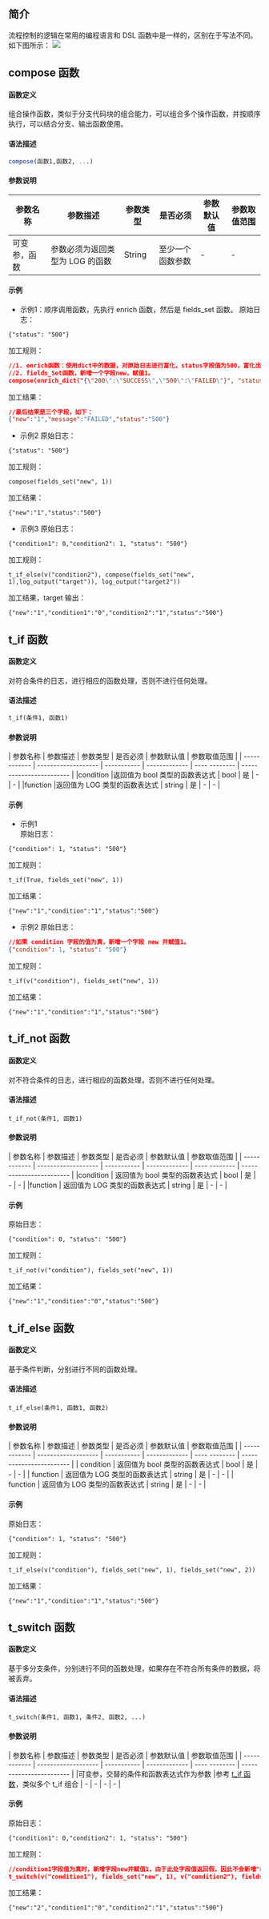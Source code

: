 ## 简介

流程控制的逻辑在常用的编程语言和 DSL 函数中是一样的，区别在于写法不同。如下图所示：
![](https://qcloudimg.tencent-cloud.cn/raw/e5868bf8699498e456807074c9c602d7.jpg)

## compose 函数

#### 函数定义

组合操作函数，类似于分支代码块的组合能力，可以组合多个操作函数，并按顺序执行，可以结合分支、输出函数使用。

#### 语法描述

```sql
compose(函数1,函数2, ...)
```

#### 参数说明

| 参数名称 | 参数描述 | 参数类型 | 是否必须 | 参数默认值 | 参数取值范围 |
|----------- | ----------- | ----------- | ----------- | -------------- | -------------- |
| 可变参，函数  |参数必须为返回类型为 LOG 的函数  | String  | 至少一个函数参数  | -  | -   |

#### 示例

- 示例1：顺序调用函数，先执行 enrich 函数，然后是 fields_set 函数。
原始日志：
```
{"status": "500"}
```
加工规则：  
```json
//1. enrich函数：使用dict中的数据，对原始日志进行富化，status字段值为500，富化出新字段message，值为Failed。
//2. fields_Set函数，新增一个字段new，赋值1。
compose(enrich_dict("{\"200\":\"SUCCESS\",\"500\":\"FAILED\"}", "status", output="message"), fields_set("new", 1))
```
加工结果：
```json
//最后结果是三个字段，如下：
{"new":"1","message":"FAILED","status":"500"}
```
- 示例2
原始日志：
```
{"status": "500"}
```
加工规则：
```
compose(fields_set("new", 1))
```
加工结果：
```
{"new":"1","status":"500"}
```
- 示例3
原始日志：
```
{"condition1": 0,"condition2": 1, "status": "500"}
```
加工规则：
```
t_if_else(v("condition2"), compose(fields_set("new", 1),log_output("target")), log_output("target2"))
```
加工结果，target 输出： 
```
{"new":"1","condition1":"0","condition2":"1","status":"500"}
```

<span id="t_if"></span>
## t_if 函数

#### 函数定义  

对符合条件的日志，进行相应的函数处理，否则不进行任何处理。

#### 语法描述

```sql
t_if(条件1, 函数1)
```

#### 参数说明

| 参数名称 | 参数描述 | 参数类型 | 是否必须 | 参数默认值 | 参数取值范围 |
| ------------ | ------------------- | ----------- | ------------- | ---- -------- | ------------------------ |
|condition  |返回值为 bool 类型的函数表达式  | bool  |  是  | - | -  |
|function  |返回值为 LOG 类型的函数表达式  | string  | 是  | -   | -  |

#### 示例
- 示例1  
原始日志：
```
{"condition": 1, "status": "500"}
```
加工规则：
```
t_if(True, fields_set("new", 1))
```
加工结果：
```
{"new":"1","condition":"1","status":"500"}
```
- 示例2
原始日志：
```json
//如果 condition 字段的值为真，新增一个字段 new 并赋值1。
{"condition": 1, "status": "500"}
```
加工规则：
```
t_if(v("condition"), fields_set("new", 1))
```
加工结果：
```
{"new":"1","condition":"1","status":"500"}
```


## t_if_not 函数

#### 函数定义

对不符合条件的日志，进行相应的函数处理，否则不进行任何处理。

#### 语法描述

```
t_if_not(条件1, 函数1)
```

#### 参数说明

| 参数名称 | 参数描述 | 参数类型 | 是否必须 | 参数默认值 | 参数取值范围 |
| ------------ | ------------------- | ----------- | ------------- | ---- -------- | ------------------------ |
|condition  |  返回值为 bool 类型的函数表达式   | bool  | 是  | -   | -  |
|function  |  返回值为 LOG 类型的函数表达式   | string  | 是  | -   | -  |

#### 示例
原始日志：
```
{"condition": 0, "status": "500"}
```
加工规则：
```
t_if_not(v("condition"), fields_set("new", 1))
```
加工结果：
```
{"new":"1","condition":"0","status":"500"}
```


## t_if_else 函数

#### 函数定义

基于条件判断，分别进行不同的函数处理。

#### 语法描述

```
t_if_else(条件1, 函数1, 函数2)
```

#### 参数说明

| 参数名称 | 参数描述 | 参数类型 | 是否必须 | 参数默认值 | 参数取值范围 |
| ------------ | ------------------- | ----------- | ------------- | ---- -------- | ------------------------ |
| condition  | 返回值为 bool 类型的函数表达式  | bool  | 是  | -  | -  |
| function  | 返回值为 LOG 类型的函数表达式  | string | 是  | -  | -  |
| function  | 返回值为 LOG 类型的函数表达式  | string | 是  | - | -  |

#### 示例

原始日志：
```
{"condition": 1, "status": "500"}
```
加工规则：
```
t_if_else(v("condition"), fields_set("new", 1), fields_set("new", 2))
```
加工结果：
```
{"new":"1","condition":"1","status":"500"}
```


## t_switch 函数 

#### 函数定义  

基于多分支条件，分别进行不同的函数处理，如果存在不符合所有条件的数据，将被丢弃。

#### 语法描述

```
t_switch(条件1, 函数1, 条件2, 函数2, ...)
```

#### 参数说明

| 参数名称 | 参数描述 | 参数类型 | 是否必须 | 参数默认值 | 参数取值范围 |
| ------------ | ------------------- | ----------- | ------------- | ---- -------- | ------------------------ |
|可变参，交替的条件和函数表达式作为参数 |参考 [t_if 函数](#t_if)，类似多个 t_if 组合 | -  | -  | -  | -  |

#### 示例

原始日志：
```
{"condition1": 0,"condition2": 1, "status": "500"}
```
加工规则：
```json
//condition1字段值为真时，新增字段new并赋值1，由于此处字段值返回假，因此不会新增"new":"1",第二个条件返回真，所以新增了"new":"2"
t_switch(v("condition1"), fields_set("new", 1), v("condition2"), fields_set("new", 2))
```
加工结果：
```
{"new":"2","condition1":"0","condition2":"1","status":"500"}
```
